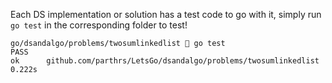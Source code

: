 Each DS implementation or solution has a test code to go with it, simply run `go test` in the corresponding folder to test!

```
go/dsandalgo/problems/twosumlinkedlist  go test
PASS
ok  	github.com/parthrs/LetsGo/dsandalgo/problems/twosumlinkedlist	0.222s
```